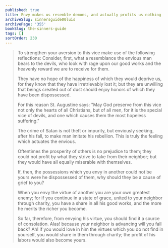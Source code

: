 ```yaml
---
published: true
title: Envy makes us resemble demons, and actually profits us nothing
archiveSlug: sinnersguide00luis
archivePage: '355'
bookSlug: the-sinners-guide
tags: []
sortOrder: 230
---
```


> To strengthen your aversion to this vice make use of the following reflections: Consider, first, what a resemblance the envious man bears to the devils, who look with rage upon our good works and the heavenly reward we are to receive for them.
>
> They have no hope of the happiness of which they would deprive us, for they know that they have irretrievably lost it; but they are unwilling that beings created out of dust should enjoy honors of which they have been dispossessed.
>
> For this reason St. Augustine says: "May God preserve from this vice not only the hearts of all Christians, but of all men, for it is the special vice of devils, and one which causes them the most hopeless suffering."
>
> The crime of Satan is not theft or impurity, but enviously seeking, after his fall, to make man imitate his rebellion. This is truly the feeling which actuates the envious.
>
> Oftentimes the prosperity of others is no prejudice to them; they could not profit by what they strive to take from their neighbor; but they would have all equally miserable with themselves.
>
> If, then, the possessions which you envy in another could not be yours were he dispossessed of them, why should they be a cause of grief to you?
>
> When you envy the virtue of another you are your own greatest enemy; for if you continue in a state of grace, united to your neighbor through charity, you have a share in all his good works, and the more he merits the richer you become.
>
> So far, therefore, from envying his virtue, you should find it a source of consolation. Alas! because your neighbor is advancing will you fall back? Ah! if you would love in him the virtues which you do not find in yourself, you would share in them through charity; the profit of his labors would also become yours.
